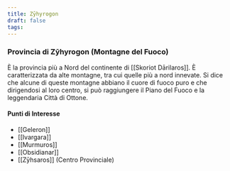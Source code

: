 ```yaml
---
title: Zȳhyrogon
draft: false
tags:
---
```

### Provincia di Zȳhyrogon (Montagne del Fuoco)
È la provincia più a Nord del continente di [[Skoriot Dārilaros]]. È caratterizzata da alte montagne, tra cui quelle più a nord innevate. Si dice che alcune di queste montagne abbiano il cuore di fuoco puro e che dirigendosi al loro centro, si può raggiungere il Piano del Fuoco e la leggendaria Città di Ottone.

#### Punti di Interesse
- [[Geleron]]
- [[Ivargara]]
- [[Murmuros]]
- [[Obsidianar]]
- [[Zȳhsaros]] (Centro Provinciale)
